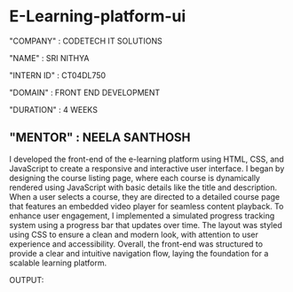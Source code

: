 # E-Learning-platform-ui

"COMPANY" : CODETECH IT SOLUTIONS
 
 "NAME" : SRI NITHYA

 "INTERN ID" : CT04DL750

 "DOMAIN" : FRONT END DEVELOPMENT

 "DURATION" : 4 WEEKS

 "MENTOR" : NEELA SANTHOSH
 ---

 I developed the front-end of the e-learning platform using HTML, CSS, and JavaScript to create a responsive and interactive user interface. I began by designing the course listing page, where each course is dynamically rendered using JavaScript with basic details like the title and description. When a user selects a course, they are directed to a detailed course page that features an embedded video player for seamless content playback. To enhance user engagement, I implemented a simulated progress tracking system using a progress bar that updates over time. The layout was styled using CSS to ensure a clean and modern look, with attention to user experience and accessibility. Overall, the front-end was structured to provide a clear and intuitive navigation flow, laying the foundation for a scalable learning platform.
 
 OUTPUT:
 
